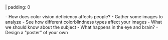 | padding: 0


<div class="grid" style="padding:var(--base8) var(--base2);">


<f-section-card title="0: Home" section="cb-start"></f-section-card>

<f-section-card title="1: What is it?" section="cb-what"></f-section-card>

<f-section-card title="2: Explore color blindness" section="cb-explore">
- How does color vision deficiency affects people?
</f-section-card>

<f-section-card title="3: Photo safari" section="cb-safari">
- Gather some images to analyze
</f-section-card>

<f-section-card title="4: Simulator" section="cb-simulator">
- See how different colorblindness types affect your images
</f-section-card>

<f-section-card title="5: Facts about color blindness" section="cb-facts">
- What we should know about the subject
</f-section-card>

<f-section-card title="6: Color perception" section="cb-eye">
- What happens in the eye and brain?
</f-section-card>

<f-section-card title="7: Design your own" section="cb-designer">
- Design a "poster" of your own
</f-section-card>



<!-- <f-section-card
  title="Test"
  section="test"
  :completed="get('completed')"
>{{ get('completed') ? 'Test done' : 'Do a test!' }}</f-section-card> -->
</div>



<!-- 
<div class="grid" style="--cols: 1fr 1fr 1fr; --gap: var(--base);">
        <f-card v-on:click.native="send('goto', 'cbSimulator')" style="border: 0px solid var(--primary); font-weight: normal;" :color="color('white')" :background="color('purple')">Start here</f-card>
        <f-card v-on:click.native="send('goto', 'cbSafari')"  style="font-weight: normal;" :color="color('yellow')">
            <h5 style="color: var(--darkgray);">Photo safari</h5>
        </f-card>
</div> -->